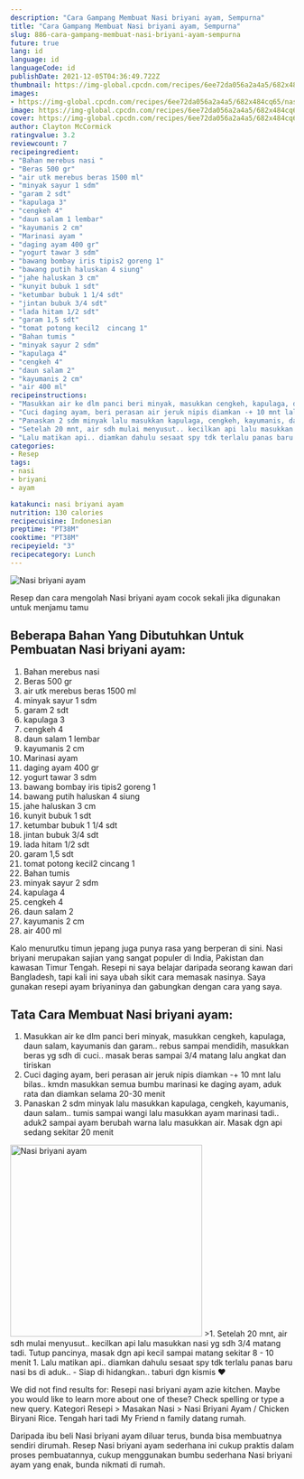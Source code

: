 ```yaml
---
description: "Cara Gampang Membuat Nasi briyani ayam, Sempurna"
title: "Cara Gampang Membuat Nasi briyani ayam, Sempurna"
slug: 886-cara-gampang-membuat-nasi-briyani-ayam-sempurna
future: true
lang: id
language: id
languageCode: id
publishDate: 2021-12-05T04:36:49.722Z 
thumbnail: https://img-global.cpcdn.com/recipes/6ee72da056a2a4a5/682x484cq65/nasi-briyani-ayam-foto-resep-utama.png
images:
- https://img-global.cpcdn.com/recipes/6ee72da056a2a4a5/682x484cq65/nasi-briyani-ayam-foto-resep-utama.png
image: https://img-global.cpcdn.com/recipes/6ee72da056a2a4a5/682x484cq65/nasi-briyani-ayam-foto-resep-utama.png
cover: https://img-global.cpcdn.com/recipes/6ee72da056a2a4a5/682x484cq65/nasi-briyani-ayam-foto-resep-utama.png
author: Clayton McCormick
ratingvalue: 3.2
reviewcount: 7
recipeingredient:
- "Bahan merebus nasi "
- "Beras 500 gr"
- "air utk merebus beras 1500 ml"
- "minyak sayur 1 sdm"
- "garam 2 sdt"
- "kapulaga 3"
- "cengkeh 4"
- "daun salam 1 lembar"
- "kayumanis 2 cm"
- "Marinasi ayam "
- "daging ayam 400 gr"
- "yogurt tawar 3 sdm"
- "bawang bombay iris tipis2 goreng 1"
- "bawang putih haluskan 4 siung"
- "jahe haluskan 3 cm"
- "kunyit bubuk 1 sdt"
- "ketumbar bubuk 1 1/4 sdt"
- "jintan bubuk 3/4 sdt"
- "lada hitam 1/2 sdt"
- "garam 1,5 sdt"
- "tomat potong kecil2  cincang 1"
- "Bahan tumis "
- "minyak sayur 2 sdm"
- "kapulaga 4"
- "cengkeh 4"
- "daun salam 2"
- "kayumanis 2 cm"
- "air 400 ml"
recipeinstructions:
- "Masukkan air ke dlm panci beri minyak, masukkan cengkeh, kapulaga, daun salam, kayumanis dan garam.. rebus sampai mendidih, masukkan beras yg sdh di cuci.. masak beras sampai 3/4 matang lalu angkat dan tiriskan"
- "Cuci daging ayam, beri perasan air jeruk nipis diamkan -+ 10 mnt lalu bilas.. kmdn masukkan semua bumbu marinasi ke daging ayam, aduk rata dan diamkan selama 20-30 menit"
- "Panaskan 2 sdm minyak lalu masukkan kapulaga, cengkeh, kayumanis, daun salam.. tumis sampai wangi lalu masukkan ayam marinasi tadi.. aduk2 sampai ayam berubah warna lalu masukkan air. Masak dgn api sedang sekitar 20 menit"
- "Setelah 20 mnt, air sdh mulai menyusut.. kecilkan api lalu masukkan nasi yg sdh 3/4 matang tadi. Tutup pancinya, masak dgn api kecil sampai matang sekitar 8 - 10 menit"
- "Lalu matikan api.. diamkan dahulu sesaat spy tdk terlalu panas baru nasi bs di aduk.. Siap di hidangkan.. taburi dgn kismis ❤"
categories:
- Resep
tags:
- nasi
- briyani
- ayam

katakunci: nasi briyani ayam 
nutrition: 130 calories
recipecuisine: Indonesian
preptime: "PT38M"
cooktime: "PT38M"
recipeyield: "3"
recipecategory: Lunch
---
```



![Nasi briyani ayam](https://img-global.cpcdn.com/recipes/6ee72da056a2a4a5/682x484cq65/nasi-briyani-ayam-foto-resep-utama.png)

Resep dan cara mengolah  Nasi briyani ayam cocok sekali jika digunakan untuk menjamu tamu

<!--inarticleads1-->

## Beberapa Bahan Yang Dibutuhkan Untuk Pembuatan Nasi briyani ayam:

1. Bahan merebus nasi 
1. Beras 500 gr
1. air utk merebus beras 1500 ml
1. minyak sayur 1 sdm
1. garam 2 sdt
1. kapulaga 3
1. cengkeh 4
1. daun salam 1 lembar
1. kayumanis 2 cm
1. Marinasi ayam 
1. daging ayam 400 gr
1. yogurt tawar 3 sdm
1. bawang bombay iris tipis2 goreng 1
1. bawang putih haluskan 4 siung
1. jahe haluskan 3 cm
1. kunyit bubuk 1 sdt
1. ketumbar bubuk 1 1/4 sdt
1. jintan bubuk 3/4 sdt
1. lada hitam 1/2 sdt
1. garam 1,5 sdt
1. tomat potong kecil2  cincang 1
1. Bahan tumis 
1. minyak sayur 2 sdm
1. kapulaga 4
1. cengkeh 4
1. daun salam 2
1. kayumanis 2 cm
1. air 400 ml

Kalo menurutku timun jepang juga punya rasa yang berperan di sini. Nasi briyani merupakan sajian yang sangat populer di India, Pakistan dan kawasan Timur Tengah. Resepi ni saya belajar daripada seorang kawan dari Bangladesh, tapi kali ini saya ubah sikit cara memasak nasinya. Saya gunakan resepi ayam briyaninya dan gabungkan dengan cara yang saya. 

<!--inarticleads2-->

## Tata Cara Membuat Nasi briyani ayam:

1. Masukkan air ke dlm panci beri minyak, masukkan cengkeh, kapulaga, daun salam, kayumanis dan garam.. rebus sampai mendidih, masukkan beras yg sdh di cuci.. masak beras sampai 3/4 matang lalu angkat dan tiriskan
1. Cuci daging ayam, beri perasan air jeruk nipis diamkan -+ 10 mnt lalu bilas.. kmdn masukkan semua bumbu marinasi ke daging ayam, aduk rata dan diamkan selama 20-30 menit
1. Panaskan 2 sdm minyak lalu masukkan kapulaga, cengkeh, kayumanis, daun salam.. tumis sampai wangi lalu masukkan ayam marinasi tadi.. aduk2 sampai ayam berubah warna lalu masukkan air. Masak dgn api sedang sekitar 20 menit
<img class="lazyload" data-src="//assets-global.cpcdn.com/assets/icons/button_play-2c75c40dde080a61004c1f40b05d8f140eaff45d7e9e6481dc71c63d2e7c4909.png" alt="Nasi briyani ayam" width="340" height="340">
>1. Setelah 20 mnt, air sdh mulai menyusut.. kecilkan api lalu masukkan nasi yg sdh 3/4 matang tadi. Tutup pancinya, masak dgn api kecil sampai matang sekitar 8 - 10 menit
1. Lalu matikan api.. diamkan dahulu sesaat spy tdk terlalu panas baru nasi bs di aduk.. - Siap di hidangkan.. taburi dgn kismis ❤


We did not find results for: Resepi nasi briyani ayam azie kitchen. Maybe you would like to learn more about one of these? Check spelling or type a new query. Kategori Resepi &gt; Masakan Nasi &gt; Nasi Briyani Ayam / Chicken Biryani Rice. Tengah hari tadi My Friend n family datang rumah. 

Daripada ibu beli  Nasi briyani ayam  diluar terus, bunda  bisa membuatnya sendiri dirumah. Resep  Nasi briyani ayam  sederhana ini cukup praktis dalam proses pembuatannya, cukup menggunakan bumbu sederhana  Nasi briyani ayam  yang enak, bunda nikmati di rumah.
